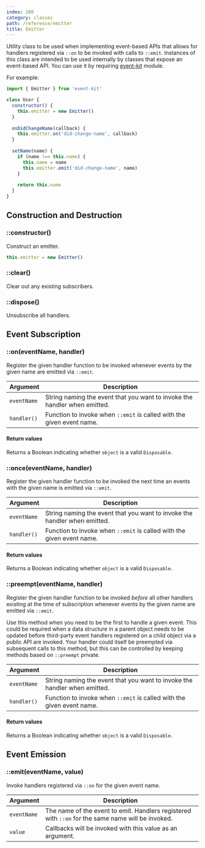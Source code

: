 ```yaml
---
index: 200
category: classes
path: /reference/emitter
title: Emitter
---
```


Utility class to be used when implementing event-based APIs that allows for handlers registered via `::on` to be invoked with calls to `::emit`.
Instances of this class are intended to be used internally by classes that expose an event-based API.
You can use it by requiring [event-kit](https://github.com/atom/event-kit) module.

For example:

```js
import { Emitter } from 'event-kit'

class User {
  constructor() {
    this.emitter = new Emitter()
  }
 
  onDidChangeName(callback) {
    this.emitter.on('did-change-name', callback)
  }
 
  setName(name) {
    if (name !== this.name) {
      this.name = name
      this.emitter.emit('did-change-name', name)
    }
 
    return this.name
  }
}
```

## Construction and Destruction

### ::constructor()

Construct an emitter.

```js
this.emitter = new Emitter()
```

### ::clear()

Clear out any existing subscribers.

### ::dispose()

Unsubscribe all handlers.

## Event Subscription

### ::on(eventName, handler)

Register the given handler function to be invoked whenever events by the given name are emitted via `::emit`.

| Argument | Description |
| -------- | ----------- |
| `eventName` | String naming the event that you want to invoke the handler when emitted. |
| `handler()` | Function to invoke when `::emit` is called with the given event name. |

#### Return values

Returns a Boolean indicating whether `object` is a valid `Disposable`.

### ::once(eventName, handler)

Register the given handler function to be invoked the next time an events with the given name is emitted via `::emit`.

| Argument | Description |
| -------- | ----------- |
| `eventName` | String naming the event that you want to invoke the handler when emitted. |
| `handler()` | Function to invoke when `::emit` is called with the given event name. |

#### Return values

Returns a Boolean indicating whether `object` is a valid `Disposable`.

### ::preempt(eventName, handler)

Register the given handler function to be invoked *before* all other handlers existing at the time of subscription whenever events by the given name are emitted via `::emit`.

Use this method when you need to be the first to handle a given event. This could be required when a data structure in a parent object needs to be updated before third-party event handlers registered on a child object via a public API are invoked.
Your handler could itself be preempted via subsequent calls to this method, but this can be controlled by keeping methods based on `::preempt` private.

| Argument | Description |
| -------- | ----------- |
| `eventName` | String naming the event that you want to invoke the handler when emitted. |
| `handler()` | Function to invoke when `::emit` is called with the given event name. |

#### Return values

Returns a Boolean indicating whether `object` is a valid `Disposable`.

## Event Emission

### ::emit(eventName, value)

Invoke handlers registered via `::on` for the given event name.

| Argument | Description |
| -------- | ----------- |
| `eventName` | The name of the event to emit. Handlers registered with `::on` for the same name will be invoked. |
| `value` | Callbacks will be invoked with this value as an argument. |


